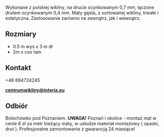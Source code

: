 
Wykonane z polskiej wikliny, na drucie ocynkowanym 0,7 mm, łączone drutem ocynkowanym 0,4 mm. Maty gęsta, z sortowanej wikliny, trwałe i estetyczna. Zastosowanie zarówno na zewnątrz, jak i wewnątrz. 

<h2>Rozmiary</h2>

* 0.5 m wys x 3 m dł
* 2m x cos tam

<h2>Kontakt</h2>

+48 694724245

**centrumwikliny@interia.eu**

<h2>Odbiór</h2>

Bolechówko pod Poznaniem.
**UWAGA!** Poznań i okolice - montaż mat w cenie 6 zł za metr bieżący maty, w usłudze materiał montażowy ( opaski, drut ). Profesjonalne zamontowanie z gwarancją 24 miesiące!

